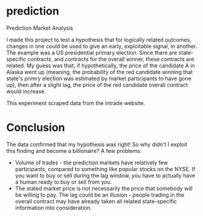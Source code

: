 # prediction
Prediction Market Analysis

I made this project to test a hypothesis that for logically related outcomes, changes in one could be used to give an early, exploitable signal, in another. The example was a US presidential primary election. Since there are state-specific contracts, and contracts for the overall winner, these contracts are related. My guess was that, if hypothetically, the price of the candidate A in Alaska went up (meaning, the probability of the red candidate winning that state's primry election was estimated by market participants to have gone up), then after a slight lag, the price of the red candidate overall contract would increase.

This experiment scraped data from the intrade website.

Conclusion
====
The data confirmed that my hypothesis was right! So why didn't I exploit this finding and become a billionaire? A few problems:

* Volume of trades - the prediction markets have relatively few participants, compared to something like popular stocks on the NYSE. If you want to buy or sell during the lag window, you have to actually have a human ready to buy or sell from you.
* The stated market price is not necessarily the price that somebody will be willing to pay. The lag could be an illusion - people trading in the overall contract may have already taken all related state-specific information into consideration.
